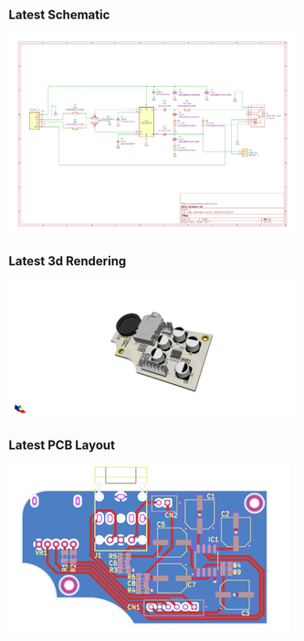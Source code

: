 ## Latest Schematic
![3D Rendering (Latest)](/screenshots/sega-gamegear-audio-original-sch.png?raw=true)

## Latest 3d Rendering
![3d Rendering (Latest)](/screenshots/sega-gamegear-audio-original.png?raw=true)


## Latest PCB Layout
![PCB Layout (Latest)](/screenshots/sega-gamegear-audio-original-brd.svg?raw=true)



